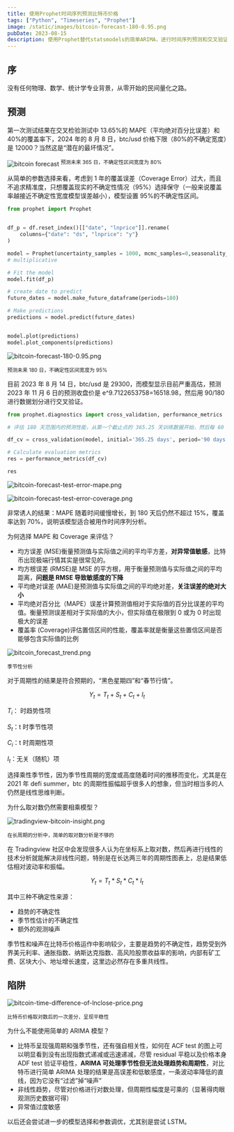 ```yaml
---
title: 使用Prophet时间序列预测比特币价格
tags: ["Python", "Timeseries", "Prophet"]
image: /static/images/bitcoin-forecast-180-0.95.png
pubDate: 2023-08-15
description: 使用Prophet替代statsmodels的简单ARIMA，进行时间序列预测和交叉验证
---
```


## 序

没有任何物理、数学、统计学专业背景，从零开始的民间量化之路。

## 预测

第一次测试结果在交叉检验测试中 13.65%的 MAPE（平均绝对百分比误差）和 40%的覆盖率下，2024 年的 8 月 8 日，btc/usd 价格下限（80%的不确定宽度）是 12000？当然这是“潜在的最坏情况”。

![bitcoin forecast](/static/images/bitcoin-forecast.png)
<sup>预测未来 365 日，不确定性区间宽度为 80%</sup>

从简单的参数选择来看，考虑到 1 年的覆盖误差（Coverage Error）过大，而且不追求精准度，只想覆盖现实的不确定性情况（95%）选择保守（一般来说覆盖率越接近不确定性宽度模型误差越小），模型设置 95%的不确定性区间。

```py
from prophet import Prophet


df_p = df.reset_index()[["date", "lnprice"]].rename(
    columns={"date": "ds", "lnprice": "y"}
)

model = Prophet(uncertainty_samples = 1000, mcmc_samples=0,seasonality_mode="multiplicative", interval_width= 0.95)
# multiplicative

# Fit the model
model.fit(df_p)

# create date to predict
future_dates = model.make_future_dataframe(periods=180)

# Make predictions
predictions = model.predict(future_dates)


model.plot(predictions)
model.plot_components(predictions)
```

![bitcoin-forecast-180-0.95.png](/static/images/bitcoin-forecast-180-0.95.png)

<sup>预测未来 180 日，不确定性区间宽度为 95%</sup>

目前 2023 年 8 月 14 日，btc/usd 是 29300，而模型显示目前严重高估，预测 2023 年 11 月 6 日的预测收盘价是 e^9.7122653758=16518.98，然后用 90/180 进行数据划分进行交叉验证。

```py
from prophet.diagnostics import cross_validation, performance_metrics

# 评估 180 天范围内的预测性能，从第一个截止点的 365.25 天训练数据开始，然后每 60 天进行一次预测

df_cv = cross_validation(model, initial='365.25 days', period='90 days', horizon = '180 days')

# Calculate evaluation metrics
res = performance_metrics(df_cv)

res
```

![bitcoin-forecast-test-error-mape.png](/static/images/bitcoin-forecast-test-error-mape.png)

![bitcoin-forecast-test-error-coverage.png](/static/images/bitcoin-forecast-test-error-coverage.png)

非常诱人的结果：MAPE 随着时间缓慢增长，到 180 天后仍然不超过 15%，覆盖率达到 70%，说明该模型适合被用作时间序列分析。

为何选择 MAPE 和 Coverage 来评估？

- 均方误差 (MSE)衡量预测值与实际值之间的平均平方差，**对异常值敏感**，比特币出现极端行情其实是很常见的。
- 均方根误差 (RMSE)是 MSE 的平方根，用于衡量预测值与实际值之间的平均距离，**问题是 RMSE 导致敏感度的下降**
- 平均绝对误差 (MAE)是预测值与实际值之间的平均绝对差，**关注误差的绝对大小**
- 平均绝对百分比（MAPE）误差计算预测值相对于实际值的百分比误差的平均值。衡量预测误差相对于实际值的大小，但实际值在极限到 0 或为 0 时出现极大的误差
- 覆盖率 (Coverage)评估置信区间的性能，覆盖率就是衡量这些置信区间是否能够包含实际值的比例

![bitcoin_forecast_trend.png](/static/images/bitcoin_forecast_trend.png)

<sup>季节性分析</sup>

对于周期性的结果是符合预期的，“黑色星期四”和“春节行情”。

$$
Y_t = T_t + S_t  + C_t + I_t
$$

$T_i$： 时趋势性项

$S_t$：t 时季节性项

$C_i$：t 时周期性项

$I_t$：无关（随机）项

选择乘性季节性，因为季节性周期的宽度或高度随着时间的推移而变化，尤其是在 2021 年 defi summer，btc 的周期性振幅超乎很多人的想象，但当时相当多的人仍然是线性思维判断。

为什么取对数仍然需要相乘模型？

![tradingview-bitcoin-insight.png](/static/images/tradingview-bitcoin-insight.png)

<sup>在长周期的分析中，简单的取对数分析是不够的</sup>

在 Tradingview 社区中会发现很多人认为在坐标系上取对数，然后再进行线性的技术分析就能解决非线性问题，特别是在长达两三年的周期性图表上，总是结果低估相对波动率和振幅。

$$
Y_t = T_t * S_t  * C_t * I_t
$$

其中三种不确定性来源：

- 趋势的不确定性
- 季节性估计的不确定性
- 额外的观测噪声

季节性和噪声在比特币价格运作中影响较少，主要是趋势的不确定性，趋势受到外界美元利率、通胀指数、纳斯达克指数、高风险股票收益率的影响，内部有矿工费、区块大小、地址增长速度，这里边必然存在多重共线性。

## 陷阱

![bitcoin-time-difference-of-lnclose-price.png](/static/images/bitcoin-time-difference-of-lnclose-price.png)

<sup>比特币价格取对数后的一次差分，呈现平稳性</sup>

为什么不能使用简单的 ARIMA 模型？

- 比特币呈现强周期和强季节性，还有强自相关性，如何在 ACF test 的图上可以明显看到没有出现指数式递减或迅速递减，尽管 residual 平稳以及价格本身 ADF test 验证平稳性，**ARIMA 可处理季节性但无法处理趋势和周期性**，对比特币进行简单 ARIMA 处理的结果是高误差和低敏感度，一条波动率降低的直线，因为它没有“过滤”掉“噪声”
- 非线性趋势，尽管对价格进行对数处理，但周期性幅度是可乘的（显著得肉眼观测历史数据可得）
- 异常值过度敏感

以后还会尝试进一步的模型选择和参数调优，尤其别是尝试 LSTM。
